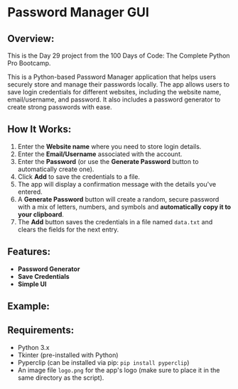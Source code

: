 # **Password Manager GUI**

## **Overview:**
This is the Day 29 project from the 100 Days of Code: The Complete Python Pro Bootcamp.

This is a Python-based Password Manager application that helps users securely store and manage their passwords locally. The app allows users to save login credentials for different websites, including the website name, email/username, and password. It also includes a password generator to create strong passwords with ease.

## **How It Works:**
1. Enter the **Website name** where you need to store login details.
2. Enter the **Email/Username** associated with the account.
3. Enter the **Password** (or use the **Generate Password** button to automatically create one).
4. Click **Add** to save the credentials to a file.
5. The app will display a confirmation message with the details you've entered.
6. A **Generate Password** button will create a random, secure password with a mix of letters, numbers, and symbols and **automatically copy it to your clipboard**.
7. The **Add** button saves the credentials in a file named `data.txt` and clears the fields for the next entry.

## **Features:**
- **Password Generator** 
- **Save Credentials** 
- **Simple UI** 
   
## **Example:**


## **Requirements:**
- Python 3.x
- Tkinter (pre-installed with Python)
- Pyperclip (can be installed via pip: `pip install pyperclip`)
- An image file `logo.png` for the app's logo (make sure to place it in the same directory as the script).
